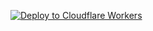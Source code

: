 [![Deploy to Cloudflare Workers](https://deploy.workers.cloudflare.com/button)](https://deploy.workers.cloudflare.com/?url=https://github.com/OPPAINONYMOUS/oppai-tunnel-alibabacloud)
